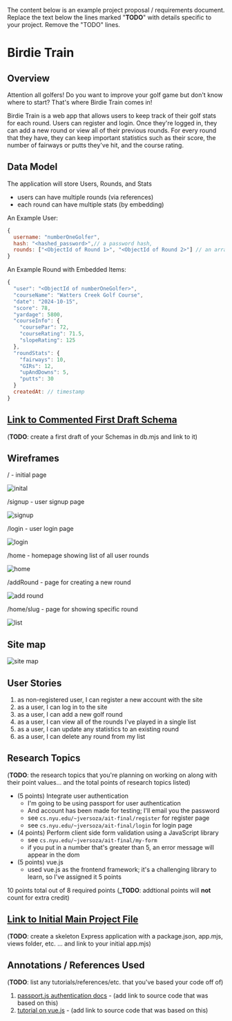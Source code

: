 The content below is an example project proposal / requirements document. Replace the text below the lines marked "**TODO**" with details specific to your project. Remove the "TODO" lines.

# Birdie Train

## Overview

Attention all golfers! Do you want to improve your golf game but don't know where to start? That's where Birdie Train comes in!

Birdie Train is a web app that allows users to keep track of their golf stats for each round. Users can register and login. Once they're logged in, they can add a new round or view all of their previous rounds. For every round that they have, they can keep important statistics such as their score, the number of fairways or putts they've hit, and the course rating.

## Data Model
The application will store Users, Rounds, and Stats

- users can have multiple rounds (via references)
- each round can have multiple stats (by embedding)

An Example User:

```javascript
{
  username: "numberOneGolfer",
  hash: "<hashed_password>",// a password hash,
  rounds: ["<ObjectId of Round 1>", "<ObjectId of Round 2>"] // an array of references to Round documents
}
```

An Example Round with Embedded Items:

```javascript
{
  "user": "<ObjectId of numberOneGolfer>",
  "courseName": "Watters Creek Golf Course",
  "date": "2024-10-15",
  "score": 78,
  "yardage": 5800,
  "courseInfo": {
    "coursePar": 72,
    "courseRating": 71.5,
    "slopeRating": 125
  },
  "roundStats": {
    "fairways": 10,
    "GIRs": 12,
    "upAndDowns": 5,
    "putts": 30
  }
  createdAt: // timestamp
}
```

## [Link to Commented First Draft Schema](src/db.mjs)

(**TODO**: create a first draft of your Schemas in db.mjs and link to it)

## Wireframes

/ - initial page

![inital](documentation/inital-page.png)

/signup - user signup page

![signup](documentation/signup.png)

/login - user login page

![login](documentation/login.png)

/home - homepage showing list of all user rounds

![home](documentation/homepage.png)

/addRound - page for creating a new round

![add round](documentation/add-round.png)

/home/slug - page for showing specific round

![list](documentation/course.png)

## Site map

![site map](documentation/site-map.png)

## User Stories

1. as non-registered user, I can register a new account with the site
2. as a user, I can log in to the site
3. as a user, I can add a new golf round
4. as a user, I can view all of the rounds I've played in a single list
5. as a user, I can update any statistics to an existing round
6. as a user, I can delete any round from my list

## Research Topics

(**TODO**: the research topics that you're planning on working on along with their point values... and the total points of research topics listed)

- (5 points) Integrate user authentication
  - I'm going to be using passport for user authentication
  - And account has been made for testing; I'll email you the password
  - see <code>cs.nyu.edu/~jversoza/ait-final/register</code> for register page
  - see <code>cs.nyu.edu/~jversoza/ait-final/login</code> for login page
- (4 points) Perform client side form validation using a JavaScript library
  - see <code>cs.nyu.edu/~jversoza/ait-final/my-form</code>
  - if you put in a number that's greater than 5, an error message will appear in the dom
- (5 points) vue.js
  - used vue.js as the frontend framework; it's a challenging library to learn, so I've assigned it 5 points

10 points total out of 8 required points (**\_TODO**: addtional points will **not** count for extra credit)

## [Link to Initial Main Project File](app.mjs)

(**TODO**: create a skeleton Express application with a package.json, app.mjs, views folder, etc. ... and link to your initial app.mjs)

## Annotations / References Used

(**TODO**: list any tutorials/references/etc. that you've based your code off of)

1. [passport.js authentication docs](http://passportjs.org/docs) - (add link to source code that was based on this)
2. [tutorial on vue.js](https://vuejs.org/v2/guide/) - (add link to source code that was based on this)
